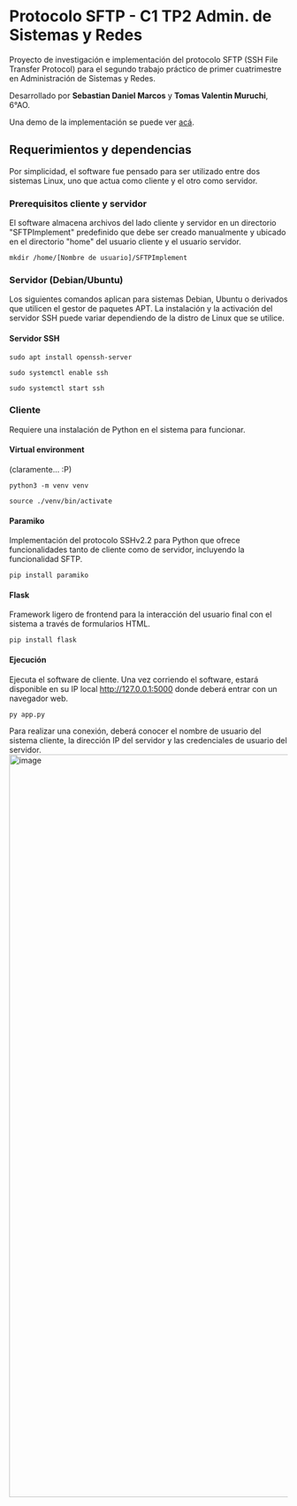 # Protocolo SFTP - C1 TP2 Admin. de Sistemas y Redes
Proyecto de investigación e implementación del protocolo SFTP (SSH File Transfer Protocol) para el segundo trabajo práctico de primer cuatrimestre en Administración de Sistemas y Redes.

Desarrollado por **Sebastian Daniel Marcos** y **Tomas Valentin Muruchi**, 6°AO.

Una demo de la implementación se puede ver [acá](https://drive.google.com/file/d/1ZdbkGGUDQnIWaGJ7soSX7IJJZhtFUgG7/view?usp=sharing).
## Requerimientos y dependencias
Por simplicidad, el software fue pensado para ser utilizado entre dos sistemas Linux, uno que actua como cliente y el otro como servidor.
### Prerequisitos cliente y servidor
El software almacena archivos del lado cliente y servidor en un directorio "SFTPImplement" predefinido que debe ser creado manualmente y ubicado en el directorio "home" del usuario cliente y el usuario servidor.
```
mkdir /home/[Nombre de usuario]/SFTPImplement
```
### Servidor (Debian/Ubuntu)
Los siguientes comandos aplican para sistemas Debian, Ubuntu o derivados que utilicen el gestor de paquetes APT. La instalación y la activación del servidor SSH puede variar dependiendo de la distro de Linux que se utilice.
#### Servidor SSH
```
sudo apt install openssh-server
```
```
sudo systemctl enable ssh
```
```
sudo systemctl start ssh
```
### Cliente
Requiere una instalación de Python en el sistema para funcionar.
#### Virtual environment
(claramente... :P)
```
python3 -m venv venv
```
```
source ./venv/bin/activate
```
#### Paramiko
Implementación del protocolo SSHv2.2 para Python que ofrece funcionalidades tanto de cliente como de servidor, incluyendo la funcionalidad SFTP.
```
pip install paramiko
```
#### Flask
Framework ligero de frontend para la interacción del usuario final con el sistema a través de formularios HTML.
```
pip install flask
```
#### Ejecución
Ejecuta el software de cliente. Una vez corriendo el software, estará disponible en su IP local http://127.0.0.1:5000 donde deberá entrar con un navegador web.
```
py app.py
```
Para realizar una conexión, deberá conocer el nombre de usuario del sistema cliente, la dirección IP del servidor y las credenciales de usuario del servidor.
<img width="1343" alt="image" src="https://github.com/user-attachments/assets/b80c5b06-5f3c-4efb-8fbd-d39a20c1aced" />

